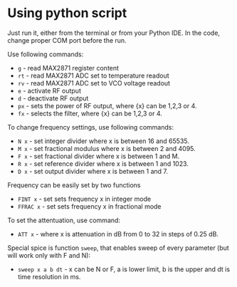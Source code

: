 # Using python script

Just run it, either from the terminal or from your Python IDE. 
In the code, change proper COM port before the run.

Use following commands:
  * `g` - read MAX2871 register content
  * `rt` - read MAX2871 ADC set to temperature readout
  * `rv` - read MAX2871 ADC set to VCO voltage readout
  * `e` - activate RF output
  * `d` - deactivate RF output
  * `px` - sets the power of RF output, where {x} can be 1,2,3 or 4.
  * `fx` - selects the filter, where {x} can be 1,2,3 or 4.

  To change frequency settings, use following commands:
   * `N x` - set integer divider where x is between 16 and 65535.
   * `M x` - set fractional modulus where x is between 2 and 4095.
   * `F x` - set fractional divider where x is between 1 and M.
   * `R x` - set reference divider where x is between 1 and 1023.
   * `D x` - set output divider where x is between 1 and 7.

 Frequency can be easily set by two functions
   * `FINT x` - set sets frequency x in integer mode
   * `FFRAC x` - set sets frequency x in fractional mode


 To set the attentuation, use command:
   * `ATT x` - where x is attenuation in dB from 0 to 32 in steps of 0.25 dB. 

 Special spice is function `sweep`, that enables sweep of every parameter (but will work only with F and N):
  * `sweep x a b dt` - x can be N or F, a is lower limit, b is the upper and dt is time resolution in ms.
